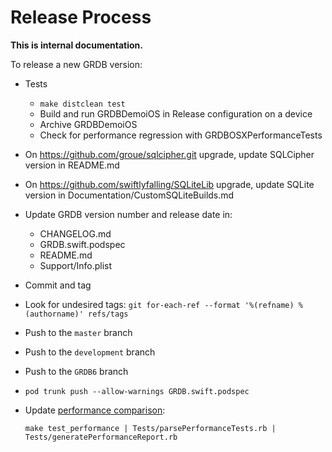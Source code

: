 Release Process
===============

**This is internal documentation.**

To release a new GRDB version:

- Tests
    - `make distclean test`
    - Build and run GRDBDemoiOS in Release configuration on a device
    - Archive GRDBDemoiOS
    - Check for performance regression with GRDBOSXPerformanceTests
- On https://github.com/groue/sqlcipher.git upgrade, update SQLCipher version in README.md
- On https://github.com/swiftlyfalling/SQLiteLib upgrade, update SQLite version in Documentation/CustomSQLiteBuilds.md
- Update GRDB version number and release date in:
    - CHANGELOG.md
    - GRDB.swift.podspec
    - README.md
    - Support/Info.plist
- Commit and tag
- Look for undesired tags: `git for-each-ref --format '%(refname) %(authorname)' refs/tags`
- Push to the `master` branch
- Push to the `development` branch
- Push to the `GRDB6` branch
- `pod trunk push --allow-warnings GRDB.swift.podspec`
- Update [performance comparison](https://github.com/groue/GRDB.swift/wiki/Performance):

    `make test_performance | Tests/parsePerformanceTests.rb | Tests/generatePerformanceReport.rb`
